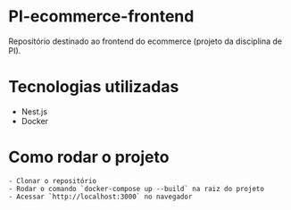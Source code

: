 # PI-ecommerce-frontend

Repositório destinado ao frontend do ecommerce (projeto da disciplina de PI).



# Tecnologias utilizadas
   - Nest.js
   - Docker

# Como rodar o projeto 
    - Clonar o repositório
    - Rodar o comando `docker-compose up --build` na raiz do projeto
    - Acessar `http://localhost:3000` no navegador


